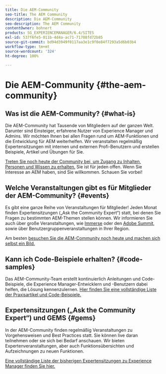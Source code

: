 ```yaml
---
title: Die AEM-Community
seo-title: The AEM Community
description: Die AEM-Community
seo-description: The AEM Community
contentOwner: bohnert
products: SG_EXPERIENCEMANAGER/6.4/SITES
exl-id: 537f6fe5-011b-4d4a-ac71-71708fd72b85
source-git-commit: bd94d3949f0117aa3e1c9f0e84f7293a5d6b03b4
workflow-type: tm+mt
source-wordcount: '324'
ht-degree: 100%

---
```


# Die AEM-Community {#the-aem-community}

## Was ist die AEM-Community? {#what-is}

Die AEM-Community hat Tausende von Mitgliedern auf der ganzen Welt. Darunter sind Einsteiger, erfahrene Nutzer von Experience Manager und Admins.  Wir möchten Ihnen bei allen Fragen rund um AEM-Funktionen und die Entwicklung für AEM weiterhelfen. Wir veranstalten regelmäßig Expertensitzungen mit internen und externen Profi-Benutzern und erstellen Beispiele, Artikel und Übungen für Sie.

[Treten Sie noch heute der Community bei, um Zugang zu Inhalten, Personen und Wissen zu erhalten.](https://experienceleaguecommunities.adobe.com/t5/adobe-experience-manager/ct-p/adobe-experience-manager-community?profile.language=de) Sie ist für jeden offen. Wenn Sie Interesse an AEM haben, sind Sie willkommen. Schauen Sie vorbei!

## Welche Veranstaltungen gibt es für Mitglieder der AEM-Community? {#events}

Es gibt eine ganze Reihe von Veranstaltungen für Mitglieder! Jeden Monat finden Expertensitzungen („Ask the Community Expert“) statt, bei denen Sie Fragen zu bestimmten AEM-Themen stellen können. Wir informieren Sie auch über große Veranstaltungen, wie [Immerse](http://help-forums.adobe.com/content/adobeforums/en/experience-manager-forum/adobe-experience-manager.topic.html/forum__fb7p-the_immerseagendai.html) oder den [Adobe Summit](http://summit.adobe.com/na/?promoid=6JMR7JQY&amp;mv=other), sowie über Benutzergruppenveranstaltungen in Ihrer Region.

Am besten [besuchen Sie die AEM-Community noch heute und machen sich selbst ein Bild.](http://help-forums.adobe.com/content/adobeforums/en/experience-manager-forum/adobe-experience-manager.html)

## Kann ich Code-Beispiele erhalten? {#code-samples}

Das AEM-Community-Team erstellt kontinuierlich Anleitungen und Code-Beispiele, die Experience Manager-Entwicklern und -Benutzern dabei helfen, die Lösung kennenzulernen. [Hier finden Sie eine vollständige Liste der Praxisartikel und Code-Beispiele.](https://helpx.adobe.com/de/experience-manager/topics/how-to.html)

## Expertensitzungen („Ask the Community Expert“) und GEMS {#gems}

In der AEM-Community finden regelmäßig Veranstaltungen zu Vorgehensweisen und Best Practices statt. Sie können live daran teilnehmen oder sie sich bei Bedarf anschauen. Wir bieten Expertenveranstaltungen, aber auch Funktionsübersichten und Aufzeichnungen zu neuen Funktionen.

[Eine vollständige Liste der bisherigen Expertensitzungen zu Experience Manager finden Sie hier.](https://helpx.adobe.com/experience-manager/kt/eseminars/ask-the-expert/atace-index.html)
